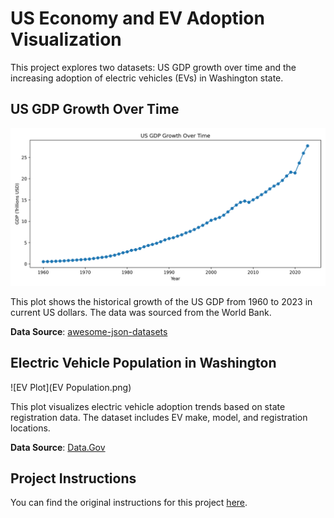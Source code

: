 # US Economy and EV Adoption Visualization

This project explores two datasets: US GDP growth over time and the increasing adoption of electric vehicles (EVs) in Washington state.

## US GDP Growth Over Time

![US GDP](us_gdp_growth.png)

This plot shows the historical growth of the US GDP from 1960 to 2023 in current US dollars. The data was sourced from the World Bank.

**Data Source**: [awesome-json-datasets](https://api.worldbank.org/v2/countries/USA/indicators/NY.GDP.MKTP.CD?per_page=5000&format=json)

## Electric Vehicle Population in Washington

![EV Plot](EV Population.png)

This plot visualizes electric vehicle adoption trends based on state registration data. The dataset includes EV make, model, and registration locations.

**Data Source**: [Data.Gov](https://catalog.data.gov/dataset/electric-vehicle-population-data)

## Project Instructions

You can find the original instructions for this project [here](https://github.com/mikeizbicki/cmc-csci040/tree/2025spring/project_02_visualizing_datasets).
